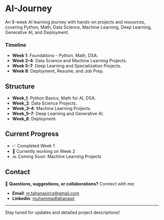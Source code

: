 # AI-Journey
An 8-week AI learning journey with hands-on projects and resources, covering Python, Math, Data Science, Machine Learning, Deep Learning, Generative AI, and Deployment.

### Timeline
- **Week 1**: Foundations – Python, Math, DSA.
- **Week 2–4**: Data Science and Machine Learning Projects.
- **Week 5–7**: Deep Learning and Specialization Projects.
- **Week 8**: Deployment, Resume, and Job Prep.

## Structure
- **Week_1**: Python Basics, Math for AI, DSA.
- **Week_2**: Data Science Projects.
- **Week_3–4**: Machine Learning Projects.
- **Week_5–7**: Deep Learning and Generative AI.
- **Week_8**: Deployment.

## Current Progress
- ✅ Completed Week 1
- 🚧 Currently working on Week 2
- 🔜 Coming Soon: Machine Learning Projects


## Contact  

💬 **Questions, suggestions, or collaborations?** Connect with me:  
- **Email**: m.tahanasircs@gmail.com  
- **Linkedin**: [muhammadtahanasir](https://www.linkedin.com/in/muhammadtahanasir/)  

---
Stay tuned for updates and detailed project descriptions!
